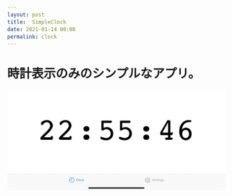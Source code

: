 ```yaml
---
layout: post
title:  SimpleClock
date: 2021-01-14 00:00
permalink: clock
---
```

# 時計表示のみのシンプルなアプリ。
![Clock](/assets/clock.png)